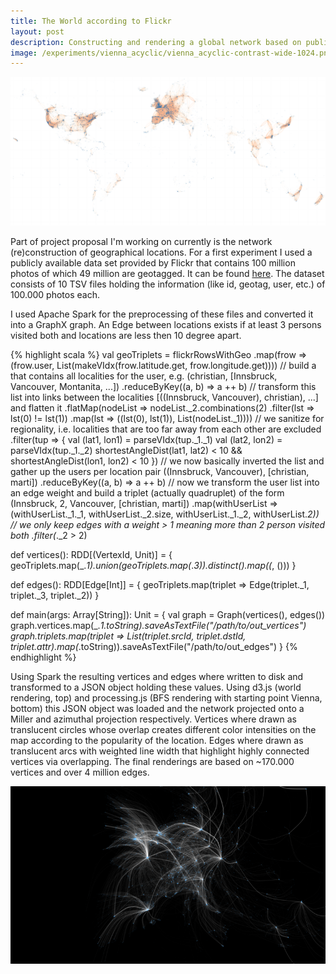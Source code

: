 ```yaml
---
title: The World according to Flickr
layout: post
description: Constructing and rendering a global network based on public Flickr data.
image: /experiments/vienna_acyclic/vienna_acyclic-contrast-wide-1024.png
---
```


[<img src='/experiments/vienna_acyclic/world_flickr.png'/>](/experiments/vienna_acyclic/world_flickr.png)

Part of project proposal I'm working on currently is the network
(re)construction of geographical locations. For a first experiment I used a
publicly available data set provided by Flickr that contains 100 million
photos of which 49 million are geotagged. It can be found [here](http://yahoolabs.tumblr.com/post/89783581601/one-hundred-million-creative-commons-flickr-images). The dataset consists of 10 TSV files holding the information (like id,
geotag, user, etc.) of 100.000 photos each.

I used Apache Spark for the preprocessing of these files and converted it into
a GraphX graph.  An Edge between locations exists if at least 3 persons visited
both and locations are less then 10 degree apart.

{% highlight scala %}
val geoTriplets = flickrRowsWithGeo
  .map(frow => (frow.user, List(makeVIdx(frow.latitude.get, frow.longitude.get))))
  // build a that contains all localities for the user, e.g. (christian, [Innsbruck, Vancouver, Montanita, ...])
  .reduceByKey((a, b) => a ++ b)
  // transform this list into links between the localities [((Innsbruck, Vancouver), christian), ...] and flatten it
  .flatMap(nodeList => nodeList._2.combinations(2)
                         .filter(lst => lst(0) != lst(1))
                         .map(lst => ((lst(0), lst(1)),  List(nodeList._1))))
  // we sanitize for regionality, i.e. localities that are too far away from each other are excluded
  .filter(tup => {
    val (lat1, lon1) = parseVIdx(tup._1._1)
    val (lat2, lon2) = parseVIdx(tup._1._2)
    shortestAngleDist(lat1, lat2) < 10 && shortestAngleDist(lon1, lon2) < 10
  })
  // we now basically inverted the list and gather up the users per location pair ((Innsbruck, Vancouver), [christian, marti])
  .reduceByKey((a, b) => a ++ b)
  // now we transform the user list into an edge weight and build a triplet (actually quadruplet) of the form (Innsbruck, 2, Vancouver, [christian, marti])
  .map(withUserList => (withUserList._1._1, withUserList._2.size, withUserList._1._2, withUserList._2))
  // we only keep edges with a weight > 1 meaning more than 2 person visited both
  .filter(_._2 > 2)

def vertices(): RDD[(VertexId, Unit)] = {
  geoTriplets.map(_._1).union(geoTriplets.map(_._3)).distinct().map((_, ()))
}

def edges(): RDD[Edge[Int]] = {
  geoTriplets.map(triplet => Edge(triplet._1, triplet._3, triplet._2))
}

def main(args: Array[String]): Unit = {
  val graph = Graph(vertices(), edges())
    graph.vertices.map(_._1.toString).saveAsTextFile("/path/to/out_vertices")
    graph.triplets.map(triplet => List(triplet.srcId, triplet.dstId, triplet.attr).map(_.toString)).saveAsTextFile("/path/to/out_edges")
}
{% endhighlight %}

Using Spark the resulting vertices and edges where written to disk and
transformed to a JSON object holding these values. Using d3.js (world
rendering, top) and processing.js (BFS rendering with starting point Vienna,
bottom) this JSON object was loaded and the network projected onto a Miller and
azimuthal projection respectively.  Vertices where drawn as translucent circles
whose overlap creates different color intensities on the map according to the
popularity of the location. Edges where drawn as translucent arcs with weighted
line width that highlight highly connected vertices via overlapping. The final
renderings are based on ~170.000 vertices and over 4 million edges.

[<img src='/experiments/vienna_acyclic/vienna_acyclic-contrast-wide-768.png' class="bg-image" />](/experiments/vienna_acyclic/vienna_acyclic-contrast-wide-1920.png)


